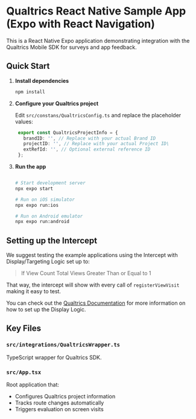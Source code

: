 # Qualtrics React Native Sample App (Expo with React Navigation)

This is a React Native Expo application demonstrating integration with the Qualtrics Mobile SDK for surveys and app feedback.

## Quick Start

1. **Install dependencies**

   ```bash
   npm install
   ```

2. **Configure your Qualtrics project**

   Edit `src/constans/QualtricsConfig.ts` and replace the placeholder values:

   ```typescript
    export const QualtricsProjectInfo = {
      brandID: '', // Replace with your actual Brand ID
      projectID: '', // Replace with your actual Project ID\
      extRefId: '', // Optional external reference ID
    };
   ```

3. **Run the app**

   ```bash

   # Start development server
   npx expo start
   
   # Run on iOS simulator
   npx expo run:ios
   
   # Run on Android emulator  
   npx expo run:android
   ```

## Setting up the Intercept

We suggest testing the example applications using the Intercept with Display/Targeting Logic set up to:

> If View Count Total Views Greater Than or Equal to 1

That way, the intercept will show with every call of `registerViewVisit` making it easy to test.

You can check out the [Qualtrics Documentation](https://api.qualtrics.com/f23ebb864cba1-getting-started-with-react-native-sdk) for more information on how to set up the Display Logic.

## Key Files

### `src/integrations/QualtricsWrapper.ts`

TypeScript wrapper for Qualtrics SDK.

### `src/App.tsx`

Root application that:

- Configures Qualtrics project information
- Tracks route changes automatically
- Triggers evaluation on screen visits
